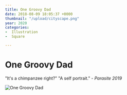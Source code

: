 ```yaml
---
title: One Groovy Dad
date: 2018-08-09 18:05:37 +0000
thumbnail: "/upload/cityscape.png"
year: 2020
categories:
-  Illustration
-  Square

---
```

# One Groovy Dad

"It's a chimpanzee right?" "A self portrait." - _Parasite 2019_

![One Groovy Dad](/upload/cityscape.png)